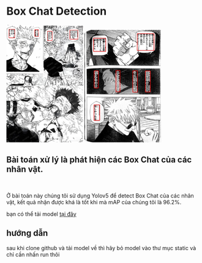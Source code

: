 <h1>Box Chat Detection</h1> 

<img src="Assets/jujusukaisen01.jpg" width="200"> <img src="Assets/jujusukaisen02.jpg" width="200">

<h2>Bài toán xử lý là phát hiện các Box Chat của các nhân vật. </h2></br>
<p>Ở bài toán này chúng tôi sử dụng Yolov5 để detect Box Chat của các nhân vật, 
kết quả nhận được khá là tốt khi mà mAP của chúng tôi là 96.2%.
</p>
<p>bạn có thể tải model <a href="https://drive.google.com/file/d/1GLfagjqg_j2uYPPXhSsMsKDuIWcKctdu/view?usp=drive_link">tại đây</a></p>
<h2>hướng dẫn</h2>
<p>sau khi clone github và tải model về thì hãy bỏ model vào thư mục static và chỉ cần nhấn run thôi</p>

